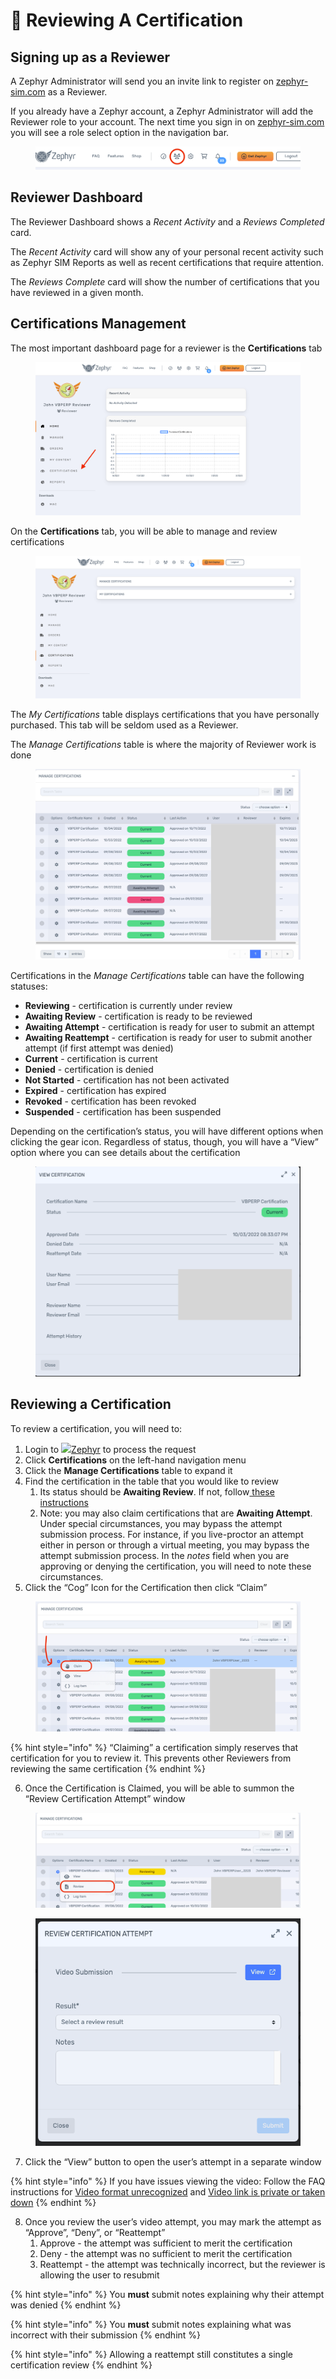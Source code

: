 # 📝 Reviewing A Certification

## Signing up as a Reviewer <a href="#signing-up-as-a-reviewer" id="signing-up-as-a-reviewer"></a>

A Zephyr Administrator will send you an invite link to register on [zephyr-sim.com](http://zephyr-sim.com/) as a Reviewer.

If you already have a Zephyr account, a Zephyr Administrator will add the Reviewer role to your account. The next time you sign in on [zephyr-sim.com](http://zephyr-sim.com/) you will see a role select option in the navigation bar.

<figure><img src="../../.gitbook/assets/image (149).png" alt=""><figcaption></figcaption></figure>

## Reviewer Dashboard <a href="#reviewer-dashboard" id="reviewer-dashboard"></a>

The Reviewer Dashboard shows a _Recent Activity_ and a _Reviews Completed_ card.

The _Recent Activity_ card will show any of your personal recent activity such as Zephyr SIM Reports as well as recent certifications that require attention.

The _Reviews Complete_ card will show the number of certifications that you have reviewed in a given month.

## Certifications Management <a href="#certifications-management" id="certifications-management"></a>

The most important dashboard page for a reviewer is the **Certifications** tab

<figure><img src="../../.gitbook/assets/image (150).png" alt=""><figcaption></figcaption></figure>

On the **Certifications** tab, you will be able to manage and review certifications

<figure><img src="../../.gitbook/assets/image (151).png" alt=""><figcaption></figcaption></figure>

The _My Certifications_ table displays certifications that you have personally purchased. This tab will be seldom used as a Reviewer.

The _Manage Certifications_ table is where the majority of Reviewer work is done

<figure><img src="../../.gitbook/assets/image (152).png" alt=""><figcaption></figcaption></figure>

Certifications in the _Manage Certifications_ table can have the following statuses:

* **Reviewing** - certification is currently under review
* **Awaiting Review** - certification is ready to be reviewed
* **Awaiting Attempt** - certification is ready for user to submit an attempt
* **Awaiting Reattempt** - certification is ready for user to submit another attempt (if first attempt was denied)
* **Current** - certification is current
* **Denied** - certification is denied
* **Not Started** - certification has not been activated
* **Expired** - certification has expired
* **Revoked** - certification has been revoked
* **Suspended** - certification has been suspended

Depending on the certification’s status, you will have different options when clicking the gear icon. Regardless of status, though, you will have a “View” option where you can see details about the certification

<figure><img src="../../.gitbook/assets/image (153).png" alt=""><figcaption></figcaption></figure>

## Reviewing a Certification <a href="#reviewing-a-certification" id="reviewing-a-certification"></a>

To review a certification, you will need to:

1. Login to [![](https://zephyr-sim.com/public/favicon-32x32.png)Zephyr](http://zephyr-sim.com/) to process the request
2. Click **Certifications** on the left-hand navigation menu
3. Click the **Manage Certifications** table to expand it
4. Find the certification in the table that you would like to review
   1. Its status should be **Awaiting Review**. If not, follow[ these instructions](https://littlearms.atlassian.net/wiki/spaces/ZW/pages/2506424321?atlOrigin=eyJpIjoiM2E1OWJmY2I4M2MxNGZjODgxNzU2OGExZGM5ZmI2OWMiLCJwIjoiYyJ9#certification-already-being-reviewed)
   2. Note: you may also claim certifications that are **Awaiting Attempt**. Under special circumstances, you may bypass the attempt submission process. For instance, if you live-proctor an attempt either in person or through a virtual meeting, you may bypass the attempt submission process. In the _notes_ field when you are approving or denying the certification, you will need to note these circumstances.
5. Click the “Cog” Icon for the Certification then click “Claim”

<figure><img src="../../.gitbook/assets/image (154).png" alt=""><figcaption></figcaption></figure>

{% hint style="info" %}
“Claiming” a certification simply reserves that certification for you to review it. This prevents other Reviewers from reviewing the same certification
{% endhint %}

6. Once the Certification is Claimed, you will be able to summon the “Review Certification Attempt” window

<figure><img src="../../.gitbook/assets/image (155).png" alt=""><figcaption></figcaption></figure>

<figure><img src="../../.gitbook/assets/image (156).png" alt=""><figcaption></figcaption></figure>

7. Click the “View” button to open the user’s attempt in a separate window

{% hint style="info" %}
If you have issues viewing the video: Follow the FAQ instructions for [Video format unrecognized](https://littlearms.atlassian.net/wiki/spaces/ZW/pages/2506424321?atlOrigin=eyJpIjoiM2E1OWJmY2I4M2MxNGZjODgxNzU2OGExZGM5ZmI2OWMiLCJwIjoiYyJ9#format-unrecognized) and [Video link is private or taken down](https://littlearms.atlassian.net/wiki/spaces/ZW/pages/2506424321?atlOrigin=eyJpIjoiM2E1OWJmY2I4M2MxNGZjODgxNzU2OGExZGM5ZmI2OWMiLCJwIjoiYyJ9#private-link)
{% endhint %}

8. Once you review the user’s video attempt, you may mark the attempt as “Approve”, “Deny”, or “Reattempt”
   1. Approve - the attempt was sufficient to merit the certification
   2. Deny - the attempt was no sufficient to merit the certification
   3. Reattempt - the attempt was technically incorrect, but the reviewer is allowing the user to resubmit

{% hint style="info" %}
You **must** submit notes explaining why their attempt was denied
{% endhint %}

{% hint style="info" %}
You **must** submit notes explaining what was incorrect with their submission
{% endhint %}

{% hint style="info" %}
Allowing a reattempt still constitutes a single certification review
{% endhint %}
